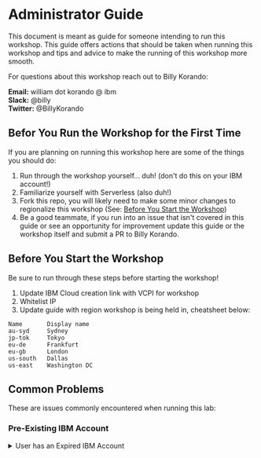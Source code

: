 # Administrator Guide

This document is meant as guide for someone intending to run this workshop. This guide offers actions that should be taken when running this workshop and tips and advice to make the running of this workshop more smooth. 

For questions about this workshop reach out to Billy Korando: 

**Email:** william dot korando @ ibm <br/>
**Slack:** @billy<br/>
**Twitter:** @BillyKorando


 
## Befor You Run the Workshop for the First Time

If you are planning on running this workshop here are some of the things you should do: 

1. Run through the workshop yourself... duh! (don't do this on your IBM account!)
2. Familiarize yourself with Serverless (also duh!)
3. Fork this repo, you will likely need to make some minor changes to regionalize this workshop (See: [Before You Start the Workshop]())
3. Be a good teammate, if you run into an issue that isn't covered in this guide or see an opportunity for improvement update this guide or the workshop itself and submit a PR to Billy Korando. 


## Before You Start the Workshop

Be sure to run through these steps before starting the workshop!

1. Update IBM Cloud creation link with VCPI for workshop 
2. Whitelist IP 
2. Update guide with region workshop is being held in, cheatsheet below: 

```
Name       Display name   
au-syd     Sydney   
jp-tok     Tokyo   
eu-de      Frankfurt   
eu-gb      London   
us-south   Dallas   
us-east    Washington DC 
```

## Common Problems

These are issues commonly encountered when running this lab:

### Pre-Existing IBM Account

<details>
  <summary>User has an Expired IBM Account</summary>
  If a user has an expired/lapsed IBM account it can be reactivated using a promo code. To 
<details>


### Blank Region When Invoking Actions

<details>
  <summary>User attempts to invoke action, but gets response saying region is blank</summary>
  Sometimes an user, even if they run `target --cf` and select a region, will still run into issues when attempting to invoke actions. Steps to resolve:
  1. Run: `ibmcloud target -r REGION` see above for region list 
<details>

### Creating Build Pipeline Problems

<details>
  <summary>Space field not being prepopulated in API area</summary>
 	A user with multiple organizations might run into this issue. Steps to resolve are as follows:
 	1. In the command like run `ibmcloud account spaces` in the output it should include the org they are using within Cloud Foundry
 	2. Make sure that same Organization is being used in the API creation Org field
<details>


## Authors

This workshop was created by:

Billy Korando 
 
Edward Ciggaar